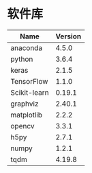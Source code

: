 # 软件库
| Name   | Version    |
|--------|--------|
| anaconda    |4.5.0    |
| python      |3.6.4    |
| keras       |2.1.5    |
| TensorFlow  |1.1.0    |
| Scikit-learn|0.19.1   |
| graphviz    |2.40.1   |
| matplotlib  |2.2.2    |
| opencv      |3.3.1    |
| h5py        |2.7.1    |
| numpy       |1.2.1    |
|tqdm         |4.19.8   |